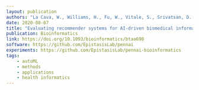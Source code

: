 ```yaml
---
layout: publication
authors: "La Cava, W., Williams, H., Fu, W., Vitale, S., Srivatsan, D., Moore, J. H. "
date: 2020-08-07
title: "Evaluating recommender systems for AI-driven biomedical informatics"
publication: Bioinformatics
link: https://doi.org/10.1093/bioinformatics/btaa698
software: https://github.com/EpistasisLab/pennai
experiments: https://github.com/EpistasisLab/pennai-bioinformatics
tags:
    - autoML
    - methods
    - applications
    - health informatics
---
```

